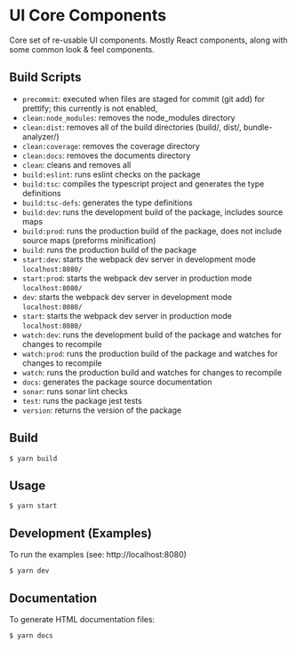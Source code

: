 
# UI Core Components

Core set of re-usable UI components. Mostly React components, along with some common look & feel components.

## Build Scripts
  * `precommit`: executed when files are staged for commit (git add) for prettify; this currently is not enabled,
  * `clean:node_modules`: removes the node_modules directory
  * `clean:dist`: removes all of the build directories (build/, dist/, bundle-analyzer/)
  * `clean:coverage`: removes the coverage directory 
  * `clean:docs`: removes the documents directory
  * `clean`: cleans and removes all
  * `build:eslint`: runs eslint checks on the package
  * `build:tsc`: compiles the typescript project and generates the type definitions
  * `build:tsc-defs`: generates the type definitions
  * `build:dev`: runs the development build of the package, includes source maps
  * `build:prod`: runs the production build of the package, does not include source maps (preforms minification)
  * `build`: runs the production build of the package
  * `start:dev`: starts the webpack dev server in development mode `localhost:8080/`
  * `start:prod`: starts the webpack dev server in production mode `localhost:8080/`
  * `dev`: starts the webpack dev server in development mode `localhost:8080/`
  * `start`: starts the webpack dev server in production mode `localhost:8080/`
  * `watch:dev`: runs the development build of the package and watches for changes to recompile
  * `watch:prod`: runs the production build of the package and watches for changes to recompile
  * `watch`: runs the production build and watches for changes to recompile
  * `docs`: generates the package source documentation
  * `sonar`: runs sonar lint checks
  * `test`: runs the package jest tests
  * `version`: returns the version of the package

## Build

```
$ yarn build
```

## Usage

```
$ yarn start
```

## Development (Examples)
To run the examples (see: http://localhost:8080)
```
$ yarn dev
```

## Documentation

To generate HTML documentation files:
```
$ yarn docs
```

